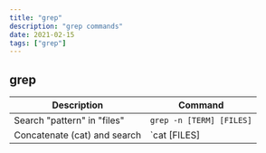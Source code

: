 ```yaml
---
title: "grep"
description: "grep commands"
date: 2021-02-15
tags: ["grep"]
---
```


## grep


| Description                                                                          | Command                              |
| ------------------------------------------------------------------------------------ | ------------------------------------ |
| Search "pattern" in "files" | `grep -n [TERM] [FILES]` |
| Concatenate (cat) and search | `cat [FILES] | grep [TERM]` |
